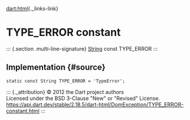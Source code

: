 [dart:html](../../dart-html/dart-html-library){._links-link}

TYPE\_ERROR constant
====================

::: {.section .multi-line-signature}
[String](../../dart-core/string-class) const TYPE\_ERROR
:::

Implementation {#source}
--------------

``` {.language-dart data-language="dart"}
static const String TYPE_ERROR = 'TypeError';
```

::: {._attribution}
© 2012 the Dart project authors\
Licensed under the BSD 3-Clause \"New\" or \"Revised\" License.\
<https://api.dart.dev/stable/2.18.5/dart-html/DomException/TYPE_ERROR-constant.html>
:::
